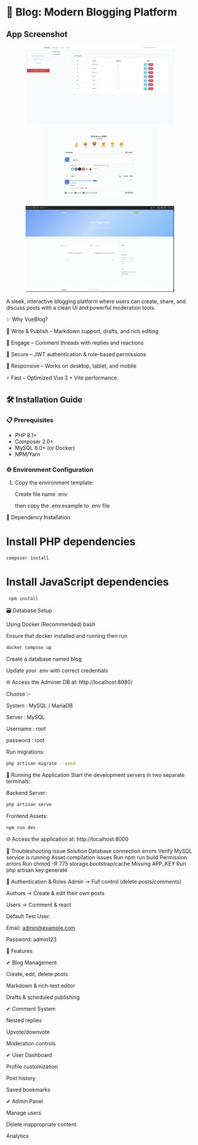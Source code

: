 



# 📝 Blog: Modern Blogging Platform

## App Screenshot

<p align="center">
  <img src="./screenshots/screenshot1.png" alt="Demo" width="400">
  <img src="./screenshots/screenshot2.png" alt="Demo" width="305">
  <img src="./screenshots/screenshot3.png" alt="Demo" width="400">
</p>

A sleek, interactive blogging platform where users can create, share, and discuss posts with a clean UI and powerful moderation tools.


✨ Why VueBlog?

📝 Write & Publish – Markdown support, drafts, and rich editing

💬 Engage – Comment threads with replies and reactions

🔐 Secure – JWT authentication & role-based permissions

📱 Responsive – Works on desktop, tablet, and mobile

⚡ Fast – Optimized Vue 3 + Vite performance

## 🛠️ Installation Guide

### 📋 Prerequisites
- PHP 8.1+
- Composer 2.0+
- MySQL 8.0+ (or Docker)
- NPM/Yarn

### ⚙️ Environment Configuration

1. Copy the environment template:

   
   Create file name .env 

   then copy the .env.example to .env file
   

🧰 Dependency Installation
# Install PHP dependencies

```bash
composer install
```
# Install JavaScript dependencies

```cmd
 npm install
```
🗃️ Database Setup

Using Docker (Recommended)
bash

Ensure that docker installed and running then run

```bash
docker compose up 
```


Create a database named blog

Update your .env with correct credentials

🌐 Access the Adminer DB at: http://localhost:8080/

Choose :-

System : MySQL / MariaDB 

Server : MySQL 

Username : root 

password : root

Run migrations:
```bash
php artisan migrate --seed
```

🚦 Running the Application
Start the development servers in two separate terminals:

Backend Server:

```bash
php artisan serve
```

Frontend Assets:

```bash
npm run dev
```

🌐 Access the application at: http://localhost:8000


🚨 Troubleshooting
Issue	Solution
Database connection errors	Verify MySQL service is running
Asset compilation issues	Run npm run build
Permission errors	Run chmod -R 775 storage bootstrap/cache
Missing APP_KEY	Run php artisan key:generate

🔐 Authentication & Roles
Admin → Full control (delete posts/comments)

Authors → Create & edit their own posts

Users → Comment & react

Default Test User:

Email: admin@example.com

Password: admin123

🚀 Features

✔ Blog Management

Create, edit, delete posts

Markdown & rich-text editor

Drafts & scheduled publishing

✔ Comment System

Nested replies

Upvote/downvote

Moderation controls

✔ User Dashboard

Profile customization

Post history

Saved bookmarks

✔ Admin Panel

Manage users

Delete inappropriate content

Analytics
